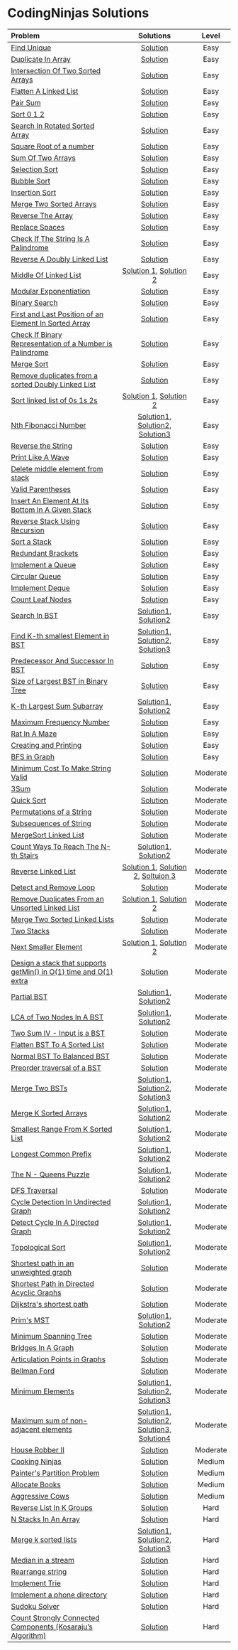 # CodingNinjas Solutions

|  Problem  |  Solutions  |  Level  |
|:----------|:-----------:|:-------:|
|  [Find Unique](https://www.codingninjas.com/studio/problems/find-unique_625159)  |  [Solution](https://github.com/kishanrajput23/Love-Babbar-CPP-DSA-Course/blob/main/Lectures/Lecture_10/Lecture_Codes/find_unique.cpp)  |  Easy  |
|  [Duplicate In Array](https://www.codingninjas.com/studio/problems/duplicate-in-array_893397)  |  [Solution](https://github.com/kishanrajput23/Love-Babbar-CPP-DSA-Course/blob/main/Lectures/Lecture_10/Lecture_Codes/duplicate_in_array.cpp)  |  Easy  |
|  [Intersection Of Two Sorted Arrays](https://www.codingninjas.com/studio/problems/intersection-of-2-arrays_1082149)  |  [Solution](https://github.com/kishanrajput23/Love-Babbar-CPP-DSA-Course/blob/main/Lectures/Lecture_10/Lecture_Codes/intersection_of_two_arrays.cpp)  |  Easy  |
|  [ Flatten A Linked List](https://www.codingninjas.com/studio/problems/flatten-a-linked-list_1112655)  |  [Solution](https://github.com/kishanrajput23/Love-Babbar-CPP-DSA-Course/blob/main/Lectures/Lecture_53/Lecture_Codes/flatten_a_linked_list.cpp)  |  Easy  |
|  [Pair Sum](https://www.codingninjas.com/studio/problems/pair-sum_697295)  |  [Solution](https://github.com/kishanrajput23/Love-Babbar-CPP-DSA-Course/blob/main/Lectures/Lecture_10/Lecture_Codes/pair_sum.cpp)  |  Easy  |
|  [Sort 0 1 2](https://www.codingninjas.com/studio/problems/sort-0-1-2_631055)  |  [Solution](https://github.com/kishanrajput23/Love-Babbar-CPP-DSA-Course/blob/main/Lectures/Lecture_10/Homework/sort012.cpp)  |  Easy  |
|  [Search In Rotated Sorted Array](https://www.codingninjas.com/studio/problems/search-in-rotated-sorted-array_1082554)  |  [Solution](https://github.com/kishanrajput23/Love-Babbar-CPP-DSA-Course/blob/main/Lectures/Lecture_14/Lecture_Codes/search_in_rotated_sorted_array.cpp)  |  Easy  |
|  [Square Root of a number](https://www.codingninjas.com/studio/problems/square-root-integral_893351)  |  [Solution](https://github.com/kishanrajput23/Love-Babbar-CPP-DSA-Course/blob/main/Lectures/Lecture_14/Lecture_Codes/square_root_of_a_number.cpp)  |  Easy  |
|  [Sum Of Two Arrays](https://www.codingninjas.com/studio/problems/sum-of-two-arrays_893186)  |  [Solution](https://github.com/kishanrajput23/Love-Babbar-CPP-DSA-Course/blob/main/Lectures/Lecture_21/Lecture_Codes/sum_of_two_arrays.cpp)  |  Easy  |
|  [Selection Sort](https://www.codingninjas.com/studio/problems/selection-sort_981162)  |  [Solution](https://github.com/kishanrajput23/Love-Babbar-CPP-DSA-Course/blob/main/Lectures/Lecture_16/Lecture_Codes/selection_sort.cpp)  |  Easy  |
|  [Bubble Sort](https://www.codingninjas.com/studio/problems/bubble-sort_980524?)  |  [Solution](https://github.com/kishanrajput23/Love-Babbar-CPP-DSA-Course/blob/main/Lectures/Lecture_17/Lecture_Codes/bubble_sort.cpp)  |  Easy  |
|  [Insertion Sort](https://www.codingninjas.com/studio/problems/insertion-sort_3155179)  |  [Solution](https://github.com/kishanrajput23/Love-Babbar-CPP-DSA-Course/blob/main/Lectures/Lecture_18/Lecture_Codes/insertion_sort.cpp)  |  Easy  |
|  [Merge Two Sorted Arrays]()  |  [Solution](https://github.com/kishanrajput23/Love-Babbar-CPP-DSA-Course/blob/main/Lectures/Lecture_20/Lecture_Codes/merge_two_sorted_array.cpp)  |  Easy  |
|  [Reverse The Array](https://www.codingninjas.com/studio/problems/reverse-the-array_1262298)  |  [Solution](https://github.com/kishanrajput23/Love-Babbar-CPP-DSA-Course/blob/main/Lectures/Lecture_20/Lecture_Codes/reverse_the_array.cpp)  |  Easy  |
|  [Replace Spaces](https://www.codingninjas.com/studio/problems/replace-spaces_1172172)  |  [Solution](https://github.com/kishanrajput23/Love-Babbar-CPP-DSA-Course/blob/main/Lectures/Lecture_22/Lecture_Codes/replace_spaces.cpp)  |  Easy  |
|  [Check If The String Is A Palindrome](https://www.codingninjas.com/studio/problems/check-if-the-string-is-a-palindrome_1062633)  |  [Solution](https://github.com/kishanrajput23/Love-Babbar-CPP-DSA-Course/blob/main/Lectures/Lecture_22/Homework/check_if_the_string_is_a_palindrome.cpp)  |  Easy  |
|  [Reverse A Doubly Linked List](https://www.codingninjas.com/studio/problems/reverse-a-doubly-linked-list_1116098)  |  [Solution](https://github.com/kishanrajput23/Love-Babbar-CPP-DSA-Course/blob/main/Lectures/Lecture_45/Homework/reverse_a_doubly_linked_list.cpp)  |  Easy  |
|  [Middle Of Linked List](https://www.codingninjas.com/studio/problems/middle-of-linked-list_973250)  |  [Solution 1](https://github.com/kishanrajput23/Love-Babbar-CPP-DSA-Course/blob/main/Lectures/Lecture_45/Lecture_Codes/middle_of_linked_list_approach_01.cpp), [Solution 2](https://github.com/kishanrajput23/Love-Babbar-CPP-DSA-Course/blob/main/Lectures/Lecture_45/Lecture_Codes/middle_of_linked_list_approach_02.cpp)  |  Easy  |
|  [Modular Exponentiation](https://www.codingninjas.com/studio/problems/modular-exponentiation_1082146)  |  [Solution](https://github.com/kishanrajput23/Love-Babbar-CPP-DSA-Course/blob/main/Lectures/Lecture_24/Lecture_Codes/modular_exponentiation.cpp)  |  Easy  |
|  [Binary Search](https://www.codingninjas.com/studio/problems/binary-search_972)  |  [Solution](https://github.com/kishanrajput23/Love-Babbar-CPP-DSA-Course/blob/main/Lectures/Lecture_33/Lecture_Codes/binary_search.cpp)  |  Easy  |
|  [First and Last Position of an Element In Sorted Array](https://www.codingninjas.com/studio/problems/first-and-last-position-of-an-element-in-sorted-array_1082549?)  |  [Solution](https://github.com/kishanrajput23/Love-Babbar-CPP-DSA-Course/blob/main/Lectures/Lecture_33/Homework/first_and_last_position_of_an_element_in_sorted_array.cpp)  |  Easy  |
|  [Check If Binary Representation of a Number is Palindrome](https://www.codingninjas.com/studio/problems/check-palindrome_920555)  |  [Solution](https://github.com/kishanrajput23/Love-Babbar-CPP-DSA-Course/blob/main/Lectures/Lecture_34/Homework/check_if_binary_representation_of_a_number_is_palindrome.cpp)  |  Easy  |
|  [Merge Sort](https://www.codingninjas.com/studio/problems/merge-sort_920442?)  |  [Solution](https://github.com/kishanrajput23/Love-Babbar-CPP-DSA-Course/blob/main/Lectures/Lecture_35/Lecture_Codes/merge_sort.cpp)  |  Easy  |
|  [Remove duplicates from a sorted Doubly Linked List](https://www.codingninjas.com/studio/problems/unique-sorted-list_2420283)  |  [Solution](https://github.com/kishanrajput23/Love-Babbar-CPP-DSA-Course/blob/main/Lectures/Lecture_48/Lecture_Codes/remove_duplicates_from_a_sorted_doubly_linked_list.cpp)  |  Easy  |
|  [Sort linked list of 0s 1s 2s](https://www.codingninjas.com/studio/problems/sort-linked-list-of-0s-1s-2s_1071937)  |  [Solution 1](https://github.com/kishanrajput23/Love-Babbar-CPP-DSA-Course/blob/main/Lectures/Lecture_49/Lecture_Codes/sort_linked_list_of_0s_1s_2s_approach-1.cpp), [Solution 2](https://github.com/kishanrajput23/Love-Babbar-CPP-DSA-Course/blob/main/Lectures/Lecture_49/Lecture_Codes/sort_linked_list_of_0s_1s_2s_approach-2.cpp)  |  Easy  |
|  [Nth Fibonacci Number](https://www.naukri.com/code360/problems/nth-fibonacci-number_74156)  |  [Solution1](https://github.com/kishanrajput23/Love-Babbar-CPP-DSA-Course/blob/main/Lectures/Lecture_102/Lecture_Codes/nth_fibonacci_number_1.cpp), [Solution2](https://github.com/kishanrajput23/Love-Babbar-CPP-DSA-Course/blob/main/Lectures/Lecture_102/Lecture_Codes/nth_fibonacci_number_2.cpp), [Solution3](https://github.com/kishanrajput23/Love-Babbar-CPP-DSA-Course/blob/main/Lectures/Lecture_102/Lecture_Codes/nth_fibonacci_number_3.cpp)  |  Easy  |
|  [Reverse the String](https://www.codingninjas.com/studio/problems/reverse-the-string_799927)  |  [Solution](https://github.com/kishanrajput23/Love-Babbar-CPP-DSA-Course/blob/main/Lectures/Lecture_34/Lecture_Codes/reverse_the_string.cpp)  |  Easy  |
|  [Print Like A Wave](https://www.codingninjas.com/studio/problems/print-like-a-wave_893268)  |  [Solution](https://github.com/kishanrajput23/Love-Babbar-CPP-DSA-Course/blob/main/Lectures/Lecture_23/Lecture_Codes/print_like_a_wave.cpp)  |  Easy  |
|  [Delete middle element from stack](https://www.codingninjas.com/studio/problems/delete-middle-element-from-stack_985246)  |  [Solution](https://github.com/kishanrajput23/Love-Babbar-CPP-DSA-Course/blob/main/Lectures/Lecture_55/Lecture_Codes/delete_middle_element_from_stack.cpp)  |  Easy  |
|  [Valid Parentheses](https://www.codingninjas.com/studio/problems/valid-parenthesis_795104)  |  [Solution](https://github.com/kishanrajput23/Love-Babbar-CPP-DSA-Course/blob/main/Lectures/Lecture_55/Lecture_Codes/valid_parentheses.cpp)  |  Easy  |
|  [Insert An Element At Its Bottom In A Given Stack](https://www.codingninjas.com/studio/problems/insert-an-element-at-its-bottom-in-a-given-stack_1171166)  |  [Solution](https://github.com/kishanrajput23/Love-Babbar-CPP-DSA-Course/blob/main/Lectures/Lecture_55/Lecture_Codes/insert_an_element_at_its_bottom_in_a_given_stack.cpp)  |  Easy  |
|  [Reverse Stack Using Recursion](https://www.codingninjas.com/studio/problems/reverse-stack-using-recursion_631875)  |  [Solution](https://github.com/kishanrajput23/Love-Babbar-CPP-DSA-Course/blob/main/Lectures/Lecture_55/Lecture_Codes/reverse_stack_using_recursion.cpp)  |  Easy  |
|  [Sort a Stack](https://www.codingninjas.com/studio/problems/sort-a-stack_985275)  |  [Solution](https://github.com/kishanrajput23/Love-Babbar-CPP-DSA-Course/blob/main/Lectures/Lecture_55/Lecture_Codes/sort_a_stack.cpp)  |  Easy  |
|  [Redundant Brackets](https://www.codingninjas.com/studio/problems/redundant-brackets_975473)  |  [Solution](https://github.com/kishanrajput23/Love-Babbar-CPP-DSA-Course/blob/main/Lectures/Lecture_55/Lecture_Codes/redundant_brackets.cpp)  |  Easy  |
|  [Implement a Queue](https://www.codingninjas.com/studio/problems/queue-using-array-or-singly-linked-list_2099908)  |  [Solution](https://github.com/kishanrajput23/Love-Babbar-CPP-DSA-Course/blob/main/Lectures/Lecture_60/Lecture_Codes/implement_a_queue.cpp)  |  Easy  |
|  [Circular Queue](https://www.codingninjas.com/studio/problems/circular-queue_1170058)  |  [Solution](https://github.com/kishanrajput23/Love-Babbar-CPP-DSA-Course/blob/main/Lectures/Lecture_60/Lecture_Codes/circular_queue.cpp)  |  Easy  |
|  [Implement Deque](https://www.codingninjas.com/studio/problems/deque_1170059)  |  [Solution](https://github.com/kishanrajput23/Love-Babbar-CPP-DSA-Course/blob/main/Lectures/Lecture_60/Lecture_Codes/implement_deque.cpp)  |  Easy  |
|  [Count Leaf Nodes](https://www.naukri.com/code360/problems/count-leaf-nodes_893055)  |  [Solution](https://github.com/kishanrajput23/Love-Babbar-CPP-DSA-Course/blob/main/Lectures/Lecture_62/Lecture_Codes/count_leaf_nodes.cpp)  |  Easy  |
|  [Search In BST](https://www.naukri.com/code360/problems/search-in-bst_1402878)  |  [Solution1](https://github.com/kishanrajput23/Love-Babbar-CPP-DSA-Course/blob/main/Lectures/Lecture_69/Lecture_Codes/search_in_bst_approach_1.cpp), [Solution2](https://github.com/kishanrajput23/Love-Babbar-CPP-DSA-Course/blob/main/Lectures/Lecture_69/Lecture_Codes/search_in_bst_approach_2.cpp)  |  Easy  |
|  [Find K-th smallest Element in BST](https://www.naukri.com/code360/problems/find-k-th-smallest-element-in-bst_1069333)  |  [Solution1](https://github.com/kishanrajput23/Love-Babbar-CPP-DSA-Course/blob/main/Lectures/Lecture_70/Lecture_Codes/find_kth_smallest_element_in_bst_approach_1.cpp), [Solution2](https://github.com/kishanrajput23/Love-Babbar-CPP-DSA-Course/blob/main/Lectures/Lecture_70/Lecture_Codes/find_kth_smallest_element_in_bst_approach_2.cpp), [Solution3](https://github.com/kishanrajput23/Love-Babbar-CPP-DSA-Course/blob/main/Lectures/Lecture_70/Lecture_Codes/find_kth_smallest_element_in_bst_approach_3.cpp)  |  Easy  |
|  [Predecessor And Successor In BST](https://www.naukri.com/code360/problems/_893049)  |  [Solution](https://github.com/kishanrajput23/Love-Babbar-CPP-DSA-Course/blob/main/Lectures/Lecture_70/Lecture_Codes/predecessor_and_successor_in_bst.cpp)  |  Easy  |
|  [Size of Largest BST in Binary Tree](https://www.naukri.com/code360/problems/largest-bst-subtree_893103)  |  [Solution](https://github.com/kishanrajput23/Love-Babbar-CPP-DSA-Course/blob/main/Lectures/Lecture_73/Lecture_Codes/size_of_largest_bst_in_binary_tree.cpp)  |  Easy  |
|  [K-th Largest Sum Subarray](https://www.naukri.com/code360/problems/k-th-largest-sum-contiguous-subarray_920398)  |  [Solution1](https://github.com/kishanrajput23/Love-Babbar-CPP-DSA-Course/blob/main/Lectures/Lecture_76/Lecture_Codes/kth_largest_sum_subarray_approach_1.cpp), [Solution2](https://github.com/kishanrajput23/Love-Babbar-CPP-DSA-Course/blob/main/Lectures/Lecture_76/Lecture_Codes/kth_largest_sum_subarray_approach_2.cpp)  |  Easy  |
|  [Maximum Frequency Number](https://www.naukri.com/code360/problems/maximum-frequency-number_920319)  |  [Solution](https://github.com/kishanrajput23/Love-Babbar-CPP-DSA-Course/blob/main/Lectures/Lecture_78/Lecture_Codes/maximum_frequency_number.cpp)  |  Easy  |
|  [Rat In A Maze](https://www.naukri.com/code360/problems/rat-in-a-maze_1215030)  |  [Solution](https://github.com/kishanrajput23/Love-Babbar-CPP-DSA-Course/blob/main/Lectures/Lecture_82/Lecture_Codes/rat_in_a_maze.cpp)  |  Easy  |
|  [Creating and Printing](https://www.naukri.com/code360/problems/create-a-graph-and-print-it_1214551)  |  [Solution](https://github.com/kishanrajput23/Love-Babbar-CPP-DSA-Course/blob/main/Lectures/Lecture_85/Lecture_Codes/creating_and_printing.cpp)  |  Easy  |
|  [BFS in Graph](https://www.naukri.com/code360/problems/bfs-in-graph_973002)  |  [Solution](https://github.com/kishanrajput23/Love-Babbar-CPP-DSA-Course/blob/main/Lectures/Lecture_86/Lecture_Codes/bfs_in_graph.cpp)  |  Easy  |
|  [ Minimum Cost To Make String Valid](https://www.codingninjas.com/studio/problems/minimum-cost-to-make-string-valid_1115770)  |  [Solution](https://github.com/kishanrajput23/Love-Babbar-CPP-DSA-Course/blob/main/Lectures/Lecture_55/Lecture_Codes/minimum_cost_to_make_string_valid.cpp)  |  Moderate  |
|  [3Sum](https://www.codingninjas.com/studio/problems/triplets-with-given-sum_893028)  |  [Solution](https://github.com/kishanrajput23/Love-Babbar-CPP-DSA-Course/blob/main/Lectures/Lecture_10/Homework/3sum.cpp)  |  Moderate  |
|  [Quick Sort](https://www.codingninjas.com/studio/problems/quick-sort_983625)  |  [Solution](https://github.com/kishanrajput23/Love-Babbar-CPP-DSA-Course/blob/main/Lectures/Lecture_36/Lecture_Codes/quick_sort.cpp)  |  Moderate  |
|  [Permutations of a String](https://www.codingninjas.com/studio/problems/permutations-of-a-string_985254)  |  [Solution](https://github.com/kishanrajput23/Love-Babbar-CPP-DSA-Course/blob/main/Lectures/Lecture_39/Lecture_Codes/permutations_of_string.cpp)  |  Moderate  |
|  [Subsequences of String](https://www.codingninjas.com/studio/problems/subsequences-of-string_985087)  |  [Solution](https://github.com/kishanrajput23/Love-Babbar-CPP-DSA-Course/blob/main/Lectures/Lecture_37/Lecture_Codes/subsequences_of_string.cpp)  |  Moderate  |
|  [MergeSort Linked List](https://www.codingninjas.com/studio/problems/mergesort-linked-list_630514)  |  [Solution](https://github.com/kishanrajput23/Love-Babbar-CPP-DSA-Course/blob/main/Lectures/Lecture_53/Lecture_Codes/merge_sort_linked_list.cpp)  |  Moderate  |
|  [Count Ways To Reach The N-th Stairs](https://www.codingninjas.com/studio/problems/count-ways-to-reach-nth-stairs_798650?interviewProblemRedirection=true)  |  [Solution1](https://github.com/kishanrajput23/Love-Babbar-CPP-DSA-Course/blob/main/Lectures/Lecture_32/Lecture_Codes/climb_stairs.cpp), [Solution2](https://github.com/kishanrajput23/Love-Babbar-CPP-DSA-Course/blob/main/Lectures/Lecture_103/Lecture_Codes/count_ways_to_reach_the_nth_stairs.cpp)  |  Moderate  |
|  [Reverse Linked List](https://www.codingninjas.com/studio/problems/reverse-the-singly-linked-list_799897)  |  [Solution 1](https://github.com/kishanrajput23/Love-Babbar-CPP-DSA-Course/blob/main/Lectures/Lecture_45/Lecture_Codes/reverse_linked_list_approach_01.cpp), [Solution 2](https://github.com/kishanrajput23/Love-Babbar-CPP-DSA-Course/blob/main/Lectures/Lecture_45/Lecture_Codes/reverse_linked_list_approach_02.cpp), [Soltuion 3](https://github.com/kishanrajput23/Love-Babbar-CPP-DSA-Course/blob/main/Lectures/Lecture_45/Lecture_Codes/reverse_linked_list_approach_03.cpp)  |  Moderate  |
|  [Detect and Remove Loop](https://www.codingninjas.com/studio/problems/interview-shuriken-42-detect-and-remove-loop_241049)  |  [Solution](https://github.com/kishanrajput23/Love-Babbar-CPP-DSA-Course/blob/main/Lectures/Lecture_47/Lecture_Codes/detect_and_remove_loop.cpp)  |  Moderate  |
|  [Remove Duplicates From an Unsorted Linked List](https://www.codingninjas.com/studio/problems/remove-duplicates-from-unsorted-linked-list_1069331)  |  [Solution 1](https://github.com/kishanrajput23/Love-Babbar-CPP-DSA-Course/blob/main/Lectures/Lecture_48/Homework/remove_duplicates_from_an_unsorted_linked_list_approach-3.cpp), [Solution 2](https://github.com/kishanrajput23/Love-Babbar-CPP-DSA-Course/blob/main/Lectures/Lecture_48/Homework/remove_duplicates_from_an_unsorted_linked_list_approach-4.cpp)  |  Moderate  |
|  [Merge Two Sorted Linked Lists](https://www.codingninjas.com/studio/problems/merge-two-sorted-linked-lists_800332)  |  [Solution](https://github.com/kishanrajput23/Love-Babbar-CPP-DSA-Course/blob/main/Lectures/Lecture_49/Lecture_Codes/merge_two_sorted_linked_lists.cpp)  |  Moderate  |
|  [Two Stacks](https://www.codingninjas.com/studio/problems/two-stacks_983634)  |  [Solution](https://github.com/kishanrajput23/Love-Babbar-CPP-DSA-Course/blob/main/Lectures/Lecture_54/Lecture_Codes/two_stacks.cpp)  |  Moderate  |
|  [Next Smaller Element](https://www.codingninjas.com/studio/problems/next-smaller-element_1112581)  |  [Solution 1](https://github.com/kishanrajput23/Love-Babbar-CPP-DSA-Course/blob/main/Lectures/Lecture_56/Lecture_Codes/next_smaller_element_approach-1.cpp), [Solution 2](https://github.com/kishanrajput23/Love-Babbar-CPP-DSA-Course/blob/main/Lectures/Lecture_56/Lecture_Codes/next_smaller_element_approach-2.cpp)  |  Moderate  |
|  [Design a stack that supports getMin() in O(1) time and O(1) extra](https://www.codingninjas.com/studio/problems/design-a-stack-that-supports-getmin-in-o-1-time-and-o-1-extra-space_842465)  |  [Solution](https://github.com/kishanrajput23/Love-Babbar-CPP-DSA-Course/blob/main/Lectures/Lecture_59/Lecture_Codes/design_a_stack_that_supports_getMin_in_O1_time_and_O1_extra.cpp)  |  Moderate  |
|  [Partial BST](https://www.naukri.com/code360/problems/validate-bst_799483)  |  [Solution1](https://github.com/kishanrajput23/Love-Babbar-CPP-DSA-Course/blob/main/Lectures/Lecture_70/Lecture_Codes/partial_bst_approach_1.cpp), [Solution2](https://github.com/kishanrajput23/Love-Babbar-CPP-DSA-Course/blob/main/Lectures/Lecture_70/Lecture_Codes/partial_bst_approach_2.cpp)  |  Moderate  |
|  [LCA of Two Nodes In A BST](https://www.naukri.com/code360/problems/lca-in-a-bst_981280)  |  [Solution1](https://github.com/kishanrajput23/Love-Babbar-CPP-DSA-Course/blob/main/Lectures/Lecture_70/Lecture_Codes/lca_of_two_nodes_in_a_bst_approach_1.cpp), [Solution2](https://github.com/kishanrajput23/Love-Babbar-CPP-DSA-Course/blob/main/Lectures/Lecture_70/Lecture_Codes/lca_of_two_nodes_in_a_bst_approach_2.cpp)  |  Moderate  |
|  [Two Sum IV - Input is a BST](https://www.naukri.com/code360/problems/two-sum-in-a-bst_1062631)  |  [Solution](https://github.com/kishanrajput23/Love-Babbar-CPP-DSA-Course/blob/main/Lectures/Lecture_71/Lecture_Codes/two_sum_iv_Input_is_a_bst.cpp)  |  Moderate  |
|  [Flatten BST To A Sorted List](https://www.naukri.com/code360/problems/flatten-bst-to-a-sorted-list_1169459)  |  [Solution](https://github.com/kishanrajput23/Love-Babbar-CPP-DSA-Course/blob/main/Lectures/Lecture_71/Lecture_Codes/flatten_bst_to_a_sorted_list.cpp)  |  Moderate  |
|  [Normal BST To Balanced BST](https://www.naukri.com/code360/problems/normal-bst-to-balanced-bst_920472)  |  [Solution](https://github.com/kishanrajput23/Love-Babbar-CPP-DSA-Course/blob/main/Lectures/Lecture_71/Lecture_Codes/normal_bst_to_balanced_bst.cpp)  |  Moderate  |
|  [Preorder traversal of a BST](https://www.naukri.com/code360/problems/preorder-traversal-to-bst_893111)  |  [Solution](https://github.com/kishanrajput23/Love-Babbar-CPP-DSA-Course/blob/main/Lectures/Lecture_71/Lecture_Codes/preorder_traversal_of_a_bst.cpp)  |  Moderate  |
|  [Merge Two BSTs](https://www.naukri.com/code360/problems/h_920474)  |  [Solution1](https://github.com/kishanrajput23/Love-Babbar-CPP-DSA-Course/blob/main/Lectures/Lecture_72/Lecture_Codes/merge_two_bst_approach_1.cpp), [Solution2](https://github.com/kishanrajput23/Love-Babbar-CPP-DSA-Course/blob/main/Lectures/Lecture_72/Lecture_Codes/merge_two_bst_approach_2.cpp), [Solution3](https://github.com/kishanrajput23/Love-Babbar-CPP-DSA-Course/blob/main/Lectures/Lecture_72/Lecture_Codes/merge_two_bst_approach_3.cpp)  |  Moderate  |
|  [Merge K Sorted Arrays](https://www.naukri.com/code360/problems/merge-k-sorted-arrays_975379)  |  [Solution1](https://github.com/kishanrajput23/Love-Babbar-CPP-DSA-Course/blob/main/Lectures/Lecture_76/Lecture_Codes/merge_k_sorted_arrays_approach_1.cpp), [Solution2](https://github.com/kishanrajput23/Love-Babbar-CPP-DSA-Course/blob/main/Lectures/Lecture_76/Lecture_Codes/merge_k_sorted_arrays_approach_2.cpp)  |  Moderate  |
|  [Smallest Range From K Sorted List](https://www.naukri.com/code360/problems/smallest-range-from-k-sorted-list_1069356)  |  [Solution1](https://github.com/kishanrajput23/Love-Babbar-CPP-DSA-Course/blob/main/Lectures/Lecture_77/Lecture_Codes/smallest_range_from_k_sorted_list_approach_1.cpp), [Solution2](https://github.com/kishanrajput23/Love-Babbar-CPP-DSA-Course/blob/main/Lectures/Lecture_77/Lecture_Codes/smallest_range_from_k_sorted_list_approach_2.cpp)  |  Moderate  |
|  [Longest Common Prefix](https://www.naukri.com/code360/problems/longest-common-prefix_2090383)  |  [Solution1](https://github.com/kishanrajput23/Love-Babbar-CPP-DSA-Course/blob/main/Lectures/Lecture_80/Lecture_Codes/longest_common_prefix_approach_1.cpp), [Solution2](https://github.com/kishanrajput23/Love-Babbar-CPP-DSA-Course/blob/main/Lectures/Lecture_80/Lecture_Codes/longest_common_prefix_approach_2.cpp)  |  Moderate  |
|  [The N - Queens Puzzle](https://www.naukri.com/code360/problems/the-n-queens-puzzle_981286)  |  [Solution1](https://github.com/kishanrajput23/Love-Babbar-CPP-DSA-Course/blob/main/Lectures/Lecture_83/Lecture_Codes/the_n_queens_puzzle_approach_1.cpp), [Solution2](https://github.com/kishanrajput23/Love-Babbar-CPP-DSA-Course/blob/main/Lectures/Lecture_83/Lecture_Codes/the_n_queens_puzzle_approach_2.cpp)  |  Moderate  |
|  [DFS Traversal](https://www.naukri.com/code360/problems/dfs-traversal_630462)  |  [Solution](https://github.com/kishanrajput23/Love-Babbar-CPP-DSA-Course/blob/main/Lectures/Lecture_87/Lecture_Codes/dfs_traversal.cpp)  |  Moderate  |
|  [Cycle Detection In Undirected Graph](https://www.naukri.com/code360/problems/cycle-detection-in-undirected-graph_1062670)  |  [Solution1](https://github.com/kishanrajput23/Love-Babbar-CPP-DSA-Course/blob/main/Lectures/Lecture_88/Lecture_Codes/cycle_detection_in_undirected_graph_using_bfs.cpp), [Solution2](https://github.com/kishanrajput23/Love-Babbar-CPP-DSA-Course/blob/main/Lectures/Lecture_88/Lecture_Codes/cycle_detection_in_undirected_graph_using_dfs.cpp)  |  Moderate  | 
|  [Detect Cycle In A Directed Graph](https://www.naukri.com/code360/problems/detect-cycle-in-a-directed-graph_1062626)  |  [Solution1](https://github.com/kishanrajput23/Love-Babbar-CPP-DSA-Course/blob/main/Lectures/Lecture_89/Lecture_Codes/detect_cycle_in_a_directed_graph.cpp), [Solution2](https://github.com/kishanrajput23/Love-Babbar-CPP-DSA-Course/blob/main/Lectures/Lecture_92/Lecture_Codes/detect_cycle_in_a_directed_graph.cpp)  |  Moderate  | 
|  [Topological Sort](https://www.naukri.com/code360/problems/topological-sort_982938)  |  [Solution1](https://github.com/kishanrajput23/Love-Babbar-CPP-DSA-Course/blob/main/Lectures/Lecture_90/Lecture_Codes/topological_sort.cpp), [Solution2](https://github.com/kishanrajput23/Love-Babbar-CPP-DSA-Course/blob/main/Lectures/Lecture_91/Lecture_Codes/topological_sort.cpp)  |  Moderate  | 
|  [Shortest path in an unweighted graph](https://www.naukri.com/code360/problems/shortest-path-in-an-unweighted-graph_981297)  |  [Solution](https://github.com/kishanrajput23/Love-Babbar-CPP-DSA-Course/blob/main/Lectures/Lecture_93/Lecture_Codes/shortest_path_in_an_unweighted_graph.cpp)  |  Moderate  |
|  [Shortest Path in Directed Acyclic Graphs](https://www.naukri.com/code360/library/shortest-path-in-a-directed-acyclic-graph)  |  [Solution](https://github.com/kishanrajput23/Love-Babbar-CPP-DSA-Course/blob/main/Lectures/Lecture_94/Lecture_Codes/shortest_path_in_directed_acyclic_graphs.cpp)  |  Moderate  |
|  [Dijkstra's shortest path](https://www.naukri.com/code360/problems/dijkstra-s-shortest-path_920469)  |  [Solution](https://github.com/kishanrajput23/Love-Babbar-CPP-DSA-Course/blob/main/Lectures/Lecture_95/Lecture_Codes/dijkstras_shortest_path.cpp)  |  Moderate  |
|  [Prim's MST](https://www.naukri.com/code360/problems/prim-s-mst_1095633)  |  [Solution1](https://github.com/kishanrajput23/Love-Babbar-CPP-DSA-Course/blob/main/Lectures/Lecture_96/Lecture_Codes/prims_mst_approach_1.cpp), [Solution2](https://github.com/kishanrajput23/Love-Babbar-CPP-DSA-Course/blob/main/Lectures/Lecture_96/Lecture_Codes/prims_mst_approach_2.cpp)  |  Moderate  |
|  [Minimum Spanning Tree](https://www.naukri.com/code360/problems/minimum-spanning-tree_631769)  |  [Solution](https://github.com/kishanrajput23/Love-Babbar-CPP-DSA-Course/blob/main/Lectures/Lecture_97/Lecture_Codes/minimum_spanning_tree.cpp)  |  Moderate  |
|  [Bridges In A Graph](https://www.naukri.com/code360/problems/bridges-in-graph_893026)  |  [Solution](https://github.com/kishanrajput23/Love-Babbar-CPP-DSA-Course/blob/main/Lectures/Lecture_98/Lecture_Codes/bridges_in_a_graph.cpp)  |  Moderate  |
|  [Articulation Points in Graphs](https://www.naukri.com/code360/library/articulation-points-in-a-graph)  |  [Solution](https://github.com/kishanrajput23/Love-Babbar-CPP-DSA-Course/blob/main/Lectures/Lecture_99/Lecture_Codes/articulation_points.cpp)  |  Moderate  |
|  [Bellman Ford](https://www.naukri.com/code360/problems/bellmon-ford_2041977)  |  [Solution](https://github.com/kishanrajput23/Love-Babbar-CPP-DSA-Course/blob/main/Lectures/Lecture_101/Lecture_Codes/bellman_ford.cpp)  |  Moderate  |
|  [Minimum Elements](https://www.naukri.com/code360/problems/minimum-elements_3843091)  |  [Solution1](https://github.com/kishanrajput23/Love-Babbar-CPP-DSA-Course/blob/main/Lectures/Lecture_104/Lecture_Codes/minimum_elements_1.cpp), [Solution2](https://github.com/kishanrajput23/Love-Babbar-CPP-DSA-Course/blob/main/Lectures/Lecture_104/Lecture_Codes/minimum_elements_2.cpp), [Solution3](https://github.com/kishanrajput23/Love-Babbar-CPP-DSA-Course/blob/main/Lectures/Lecture_104/Lecture_Codes/minimum_elements_3.cpp)  |  Moderate  |
|  [Maximum sum of non-adjacent elements](https://www.naukri.com/code360/problems/maximum-sum-of-non-adjacent-elements_843261)  |  [Solution1](https://github.com/kishanrajput23/Love-Babbar-CPP-DSA-Course/blob/main/Lectures/Lecture_105/Lecture_Codes/maximum_sum_of_non_adjacent_elements_1.cpp), [Solution2](https://github.com/kishanrajput23/Love-Babbar-CPP-DSA-Course/blob/main/Lectures/Lecture_105/Lecture_Codes/maximum_sum_of_non_adjacent_elements_2.cpp), [Solution3](https://github.com/kishanrajput23/Love-Babbar-CPP-DSA-Course/blob/main/Lectures/Lecture_105/Lecture_Codes/maximum_sum_of_non_adjacent_elements_3.cpp), [Solution4](https://github.com/kishanrajput23/Love-Babbar-CPP-DSA-Course/blob/main/Lectures/Lecture_105/Lecture_Codes/maximum_sum_of_non_adjacent_elements_4.cpp)  |  Moderate  |
|  [House Robber II](https://www.naukri.com/code360/problems/house-robber_839733)  |  [Solution](https://github.com/kishanrajput23/Love-Babbar-CPP-DSA-Course/blob/main/Lectures/Lecture_106/Lecture_Codes/house_robber_II.cpp)  |  Moderate  |
|  [Cooking Ninjas](https://www.codingninjas.com/studio/problems/cooking-ninjas_1164174)  |  [Solution](https://github.com/kishanrajput23/Love-Babbar-CPP-DSA-Course/blob/main/Lectures/Lecture_15/Homework/cooking_ninjas.cpp)  |  Medium  |
|  [Painter's Partition Problem](https://www.codingninjas.com/studio/problems/painter-s-partition-problem_1089557)  |  [Solution](https://github.com/kishanrajput23/Love-Babbar-CPP-DSA-Course/blob/main/Lectures/Lecture_15/Homework/painter's_partition_problem.cpp)  |  Medium  |
|  [Allocate Books](https://www.codingninjas.com/studio/problems/ayush-gives-ninjatest_1097574)  |  [Solution](https://github.com/kishanrajput23/Love-Babbar-CPP-DSA-Course/blob/main/Lectures/Lecture_15/Lecture_Codes/allocate_books.cpp)  |  Medium  |
|  [Aggressive Cows](https://www.codingninjas.com/studio/problems/aggressive-cows_1082559)  |  [Solution](https://github.com/kishanrajput23/Love-Babbar-CPP-DSA-Course/blob/main/Lectures/Lecture_15/Lecture_Codes/aggressive_cows.cpp)  |  Medium  |
|  [Reverse List In K Groups](https://www.codingninjas.com/studio/problems/reverse-list-in-k-groups_983644)  |  [Solution](https://github.com/kishanrajput23/Love-Babbar-CPP-DSA-Course/blob/main/Lectures/Lecture_46/Lecture_Codes/reverse_list_in_k_groups.cpp)  |  Hard  |
|  [N Stacks In An Array](https://www.codingninjas.com/studio/problems/n-stacks-in-an-array_1164271)  |  [Solution](https://github.com/kishanrajput23/Love-Babbar-CPP-DSA-Course/blob/main/Lectures/Lecture_58/Lecture_Codes/n_stacks_in_an_array.cpp)  |  Hard  |
|  [Merge k sorted lists](https://www.naukri.com/code360/problems/merge-k-sorted-lists_992772)  |  [Solution1](https://github.com/kishanrajput23/Love-Babbar-CPP-DSA-Course/blob/main/Lectures/Lecture_76/Lecture_Codes/merge_k_sorted_lists_approach_1.cpp), [Solution2](https://github.com/kishanrajput23/Love-Babbar-CPP-DSA-Course/blob/main/Lectures/Lecture_76/Lecture_Codes/merge_k_sorted_lists_approach_2.cpp), [Solution3](https://github.com/kishanrajput23/Love-Babbar-CPP-DSA-Course/blob/main/Lectures/Lecture_76/Lecture_Codes/merge_k_sorted_lists_approach_3.cpp)  |  Hard  |
|  [Median in a stream](https://www.naukri.com/code360/problems/median-in-a-stream_975268)  |  [Solution](https://github.com/kishanrajput23/Love-Babbar-CPP-DSA-Course/blob/main/Lectures/Lecture_77/Lecture_Codes/median_in_a_stream.cpp)  |  Hard  |
|  [Rearrange string](https://www.naukri.com/code360/problems/rearrange-string_982765)  |  [Solution](https://github.com/kishanrajput23/Love-Babbar-CPP-DSA-Course/blob/main/Lectures/Lecture_77/Lecture_Codes/rearrange_string.cpp)  |  Hard  |
|  [Implement Trie](https://www.naukri.com/code360/problems/implement-trie_631356)  |  [Solution](https://github.com/kishanrajput23/Love-Babbar-CPP-DSA-Course/blob/main/Lectures/Lecture_79/Lecture_Codes/implement_trie.cpp)  |  Hard  |
|  [Implement a phone directory](https://www.naukri.com/code360/problems/implement-a-phone-directory_1062666)  |  [Solution](https://github.com/kishanrajput23/Love-Babbar-CPP-DSA-Course/blob/main/Lectures/Lecture_81/Lecture_Codes/implement_a_phone_directory.cpp)  |  Hard  |
|  [Sudoku Solver](https://www.naukri.com/code360/problems/sudoku-solver_699919)  |  [Solution](https://github.com/kishanrajput23/Love-Babbar-CPP-DSA-Course/blob/main/Lectures/Lecture_84/Lecture_Codes/sudoku_solver.cpp)  |  Hard  |
|  [Count Strongly Connected Components (Kosaraju’s Algorithm)](https://www.naukri.com/code360/problems/count-strongly-connected-components-kosaraju-s-algorithm_1171151)  |  [Solution](https://github.com/kishanrajput23/Love-Babbar-CPP-DSA-Course/blob/main/Lectures/Lecture_100/Lecture_Codes/count_strongly_connected_components.cpp)  |  Hard  |

